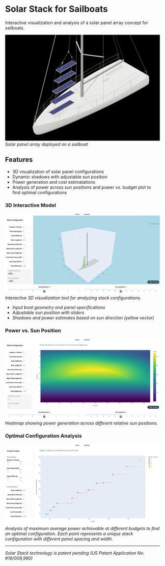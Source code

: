# Solar Stack for Sailboats

Interactive visualization and analysis of a solar panel array concept for sailboats. 

![Solar Stack concept illustration](./imgs/stack_sailboat_zoom.png)
*Solar panel array deployed on a sailboat*


## Features
- 3D visualization of solar panel configurations
- Dynamic shadows with adjustable sun position
- Power generation and cost estimatations
- Analysis of power across sun positions and power vs. budget plot to find optimal configurations

### 3D Interactive Model 
![Interactive visualization](./imgs/3d_plot.png)
*Interactive 3D visualization tool for analyzing stack configurations.*
- *Input boat geometry and panel specifications*
- *Adjustable sun position with sliders*
- *Shadows and power estimates based on sun direction (yellow vector)*

### Power vs. Sun Position
![Heatmap](./imgs/heatmap.png)
*Heatmap showing power generation across different relative sun positions.*

### Optimal Configuration Analysis
![Budget vs. Power](./imgs/budget_vs_pow.png)
*Analysis of maximum average power achievable at different budgets to find an optimal configuration. Each point represents a unique stack configuration with different panel spacing and width.*


---
*Solar Stack technology is patent pending (US Patent Application No. #19/009,990)*